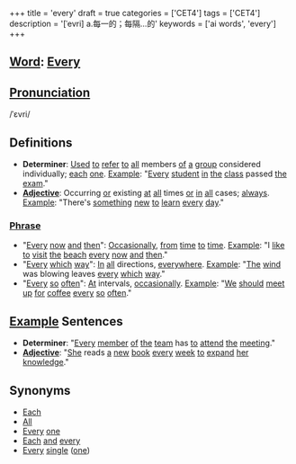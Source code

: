+++
title = 'every'
draft = true
categories = ['CET4']
tags = ['CET4']
description = '[ˈevri] a.每一的；每隔…的'
keywords = ['ai words', 'every']
+++

## [Word](/en/post/word/): [Every](/en/post/every/)

## [Pronunciation](/en/post/pronunciation/)
/ˈɛvri/

## Definitions
- **Determiner**: [Used](/en/post/used/) [to](/en/post/to/) [refer](/en/post/refer/) [to](/en/post/to/) [all](/en/post/all/) members [of](/en/post/of/) [a](/en/post/a/) [group](/en/post/group/) considered individually; [each](/en/post/each/) [one](/en/post/one/). [Example](/en/post/example/): "[Every](/en/post/every/) [student](/en/post/student/) [in](/en/post/in/) [the](/en/post/the/) [class](/en/post/class/) passed [the](/en/post/the/) [exam](/en/post/exam/)."
- **[Adjective](/en/post/adjective/)**: Occurring [or](/en/post/or/) existing [at](/en/post/at/) [all](/en/post/all/) times [or](/en/post/or/) [in](/en/post/in/) [all](/en/post/all/) cases; [always](/en/post/always/). [Example](/en/post/example/): "There's [something](/en/post/something/) [new](/en/post/new/) [to](/en/post/to/) [learn](/en/post/learn/) [every](/en/post/every/) [day](/en/post/day/)."

### [Phrase](/en/post/phrase/)
- "[Every](/en/post/every/) [now](/en/post/now/) [and](/en/post/and/) [then](/en/post/then/)": [Occasionally](/en/post/occasionally/), [from](/en/post/from/) [time](/en/post/time/) [to](/en/post/to/) [time](/en/post/time/). [Example](/en/post/example/): "I [like](/en/post/like/) [to](/en/post/to/) [visit](/en/post/visit/) [the](/en/post/the/) [beach](/en/post/beach/) [every](/en/post/every/) [now](/en/post/now/) [and](/en/post/and/) [then](/en/post/then/)."
- "[Every](/en/post/every/) [which](/en/post/which/) [way](/en/post/way/)": [In](/en/post/in/) [all](/en/post/all/) directions, [everywhere](/en/post/everywhere/). [Example](/en/post/example/): "[The](/en/post/the/) [wind](/en/post/wind/) was blowing leaves [every](/en/post/every/) [which](/en/post/which/) [way](/en/post/way/)."
- "[Every](/en/post/every/) [so](/en/post/so/) [often](/en/post/often/)": [At](/en/post/at/) intervals, [occasionally](/en/post/occasionally/). [Example](/en/post/example/): "[We](/en/post/we/) [should](/en/post/should/) [meet](/en/post/meet/) [up](/en/post/up/) [for](/en/post/for/) [coffee](/en/post/coffee/) [every](/en/post/every/) [so](/en/post/so/) [often](/en/post/often/)."

## [Example](/en/post/example/) Sentences
- **Determiner**: "[Every](/en/post/every/) [member](/en/post/member/) [of](/en/post/of/) [the](/en/post/the/) [team](/en/post/team/) has [to](/en/post/to/) [attend](/en/post/attend/) [the](/en/post/the/) [meeting](/en/post/meeting/)."
- **[Adjective](/en/post/adjective/)**: "[She](/en/post/she/) reads [a](/en/post/a/) [new](/en/post/new/) [book](/en/post/book/) [every](/en/post/every/) [week](/en/post/week/) [to](/en/post/to/) [expand](/en/post/expand/) [her](/en/post/her/) [knowledge](/en/post/knowledge/)."

## Synonyms
- [Each](/en/post/each/)
- [All](/en/post/all/)
- [Every](/en/post/every/) [one](/en/post/one/)
- [Each](/en/post/each/) [and](/en/post/and/) [every](/en/post/every/)
- [Every](/en/post/every/) [single](/en/post/single/) ([one](/en/post/one/))

